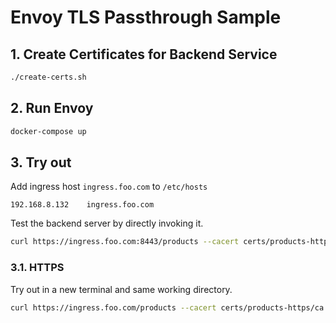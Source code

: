 # Envoy TLS Passthrough Sample

## 1. Create Certificates for Backend Service

```sh
./create-certs.sh
```

## 2. Run Envoy

```sh
docker-compose up
```

## 3. Try out

Add ingress host `ingress.foo.com` to `/etc/hosts`
```
192.168.8.132    ingress.foo.com
```

Test the backend server by directly invoking it.
```sh
curl https://ingress.foo.com:8443/products --cacert certs/products-https/ca.crt
```

### 3.1. HTTPS

Try out in a new terminal and same working directory.
```sh
curl https://ingress.foo.com/products --cacert certs/products-https/ca.crt
```
